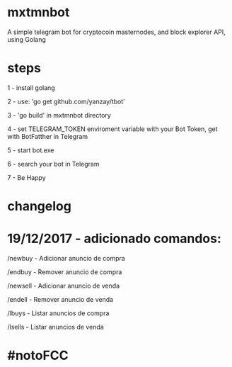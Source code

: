# mxtmnbot
A simple telegram bot for cryptocoin masternodes, and block explorer API, using Golang

# steps
1 - install golang

2 - use: 'go get github.com/yanzay/tbot'

3 - 'go build' in mxtmnbot directory

4 - set TELEGRAM_TOKEN enviroment variable with your Bot Token, get with BotFatther in Telegram

5 - start bot.exe

6 - search your bot in Telegram

7 - Be Happy

# changelog

# 19/12/2017 - adicionado comandos:
/newbuy   - Adicionar anuncio de compra

/endbuy   - Remover anuncio de compra

/newsell  - Adicionar anuncio de venda

/endell   - Remover anuncio de venda

/lbuys    - Listar anuncios de compra

/lsells   - Listar anuncios de venda



# #notoFCC
